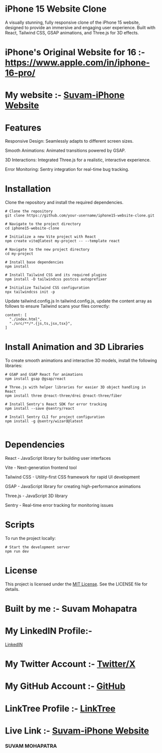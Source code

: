 # iPhone 15 Website Clone

A visually stunning, fully responsive clone of the iPhone 15 website, designed to provide an immersive and engaging user experience. Built with React, Tailwind CSS, GSAP animations, and Three.js for 3D effects.

# iPhone's Original Website for 16 :- https://www.apple.com/in/iphone-16-pro/

# My website :- [Suvam-iPhone Website](https://i-phone15-pro-frontend-clone-3-js.vercel.app/)

# Features

Responsive Design: Seamlessly adapts to different screen sizes.

Smooth Animations: Animated transitions powered by GSAP.

3D Interactions: Integrated Three.js for a realistic, interactive experience.

Error Monitoring: Sentry integration for real-time bug tracking.

# Installation

Clone the repository and install the required dependencies.

```
# Clone the repository
git clone https://github.com/your-username/iphone15-website-clone.git

# Navigate to the project directory
cd iphone15-website-clone

# Initialize a new Vite project with React
npm create vite@latest my-project -- --template react

# Navigate to the new project directory
cd my-project

# Install base dependencies
npm install

# Install Tailwind CSS and its required plugins
npm install -D tailwindcss postcss autoprefixer

# Initialize Tailwind CSS configuration
npx tailwindcss init -p

```

Update tailwind.config.js
In tailwind.config.js, update the content array as follows to ensure Tailwind scans your files correctly:

```
content: [
  "./index.html",
  "./src/**/*.{js,ts,jsx,tsx}",
]
```

# Install Animation and 3D Libraries

To create smooth animations and interactive 3D models, install the following libraries:

```
# GSAP and GSAP React for animations
npm install gsap @gsap/react

# Three.js with helper libraries for easier 3D object handling in React
npm install three @react-three/drei @react-three/fiber

# Install Sentry's React SDK for error tracking
npm install --save @sentry/react

# Install Sentry CLI for project configuration
npm install -g @sentry/wizard@latest


```

# Dependencies

React - JavaScript library for building user interfaces

Vite - Next-generation frontend tool

Tailwind CSS - Utility-first CSS framework for rapid UI development

GSAP - JavaScript library for creating high-performance animations

Three.js - JavaScript 3D library

Sentry - Real-time error tracking for monitoring issues

# Scripts

To run the project locally:

```
# Start the development server
npm run dev
```

# License

This project is licensed under the [MIT License](https://docs.github.com/en/repositories/managing-your-repositorys-settings-and-features/customizing-your-repository/licensing-a-repository). See the LICENSE file for details.

# Built by me :- Suvam Mohapatra

# My LinkedIN Profile:-

[LinkedIN](https://www.linkedin.com/in/suvam-mohapatra-604486311/?utm_source=share&utm_campaign=share_via&utm_content=profile&utm_medium=android_app)

# My Twitter Account :- [Twitter/X](https://x.com/SuvamMohapa1?t=cyBB-J6Z9ubGoFR8bMqpvw&s=09)

# My GitHub Account :- [GitHub](https://github.com/suvammohapatra93)

# LinkTree Profile :- [LinkTree](https://linktr.ee/suvam8745)

# Live Link :- [Suvam-iPhone Website](https://i-phone15-pro-frontend-clone-3-js.vercel.app/)

### SUVAM MOHAPATRA
